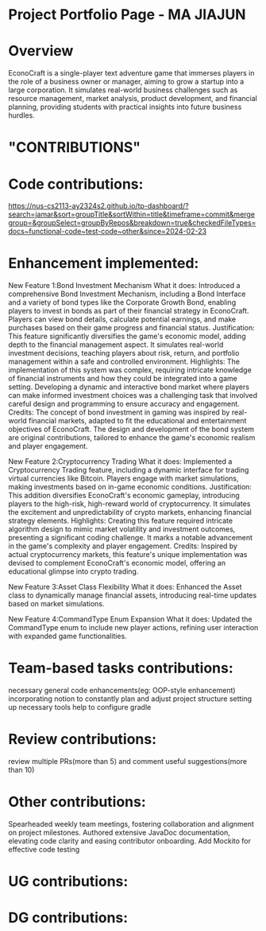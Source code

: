 # Project Portfolio Page - MA JIAJUN

# Overview
EconoCraft is a single-player text adventure game that immerses players in the role of a business owner or manager, 
aiming to grow a startup into a large corporation. It simulates real-world business challenges such as resource 
management, market analysis, product development, and financial planning, providing students with practical insights
into future business hurdles.

# "CONTRIBUTIONS"

# Code contributions:
https://nus-cs2113-ay2324s2.github.io/tp-dashboard/?search=jamar&sort=groupTitle&sortWithin=title&timeframe=commit&mergegroup=&groupSelect=groupByRepos&breakdown=true&checkedFileTypes=docs~functional-code~test-code~other&since=2024-02-23

# Enhancement implemented:
 New Feature 1:Bond Investment Mechanism
 What it does:
 Introduced a comprehensive Bond Investment Mechanism, including a Bond Interface and a variety of bond types like the Corporate Growth Bond, enabling players to invest in bonds as part of their financial strategy in EconoCraft. Players can view bond details, calculate potential earnings, and make purchases based on their game progress and financial status.
 Justification:
 This feature significantly diversifies the game's economic model, adding depth to the financial management aspect. It simulates real-world investment decisions, teaching players about risk, return, and portfolio management within a safe and controlled environment.
 Highlights:
 The implementation of this system was complex, requiring intricate knowledge of financial instruments and how they could be integrated into a game setting. Developing a dynamic and interactive bond market where players can make informed investment choices was a challenging task that involved careful design and programming to ensure accuracy and engagement.
 Credits:
 The concept of bond investment in gaming was inspired by real-world financial markets, adapted to fit the educational and entertainment objectives of EconoCraft. The design and development of the bond system are original contributions, tailored to enhance the game's economic realism and player engagement.

 New Feature 2:Cryptocurrency Trading
 What it does:
 Implemented a Cryptocurrency Trading feature, including a dynamic interface for trading virtual currencies like Bitcoin. Players engage with market simulations, making investments based on in-game economic conditions.
 Justification:
 This addition diversifies EconoCraft's economic gameplay, introducing players to the high-risk, high-reward world of cryptocurrency. It simulates the excitement and unpredictability of crypto markets, enhancing financial strategy elements.
 Highlights:
 Creating this feature required intricate algorithm design to mimic market volatility and investment outcomes, presenting a significant coding challenge. It marks a notable advancement in the game's complexity and player engagement.
 Credits:
 Inspired by actual cryptocurrency markets, this feature's unique implementation was devised to complement EconoCraft's economic model, offering an educational glimpse into crypto trading.

 New Feature 3:Asset Class Flexibility
 What it does:
 Enhanced the Asset class to dynamically manage financial assets, introducing real-time updates based on market simulations.

 New Feature 4:CommandType Enum Expansion
 What it does:
 Updated the CommandType enum to include new player actions, refining user interaction with expanded game functionalities.

# Team-based tasks contributions:
 necessary general code enhancements(eg: OOP-style enhancement)
 incorporating notion to constantly plan and adjust project structure
 setting up necessary tools
 help to configure gradle 

# Review contributions:
 review multiple PRs(more than 5) and comment useful suggestions(more than 10)

# Other contributions:
 Spearheaded weekly team meetings, fostering collaboration and alignment on project milestones.
 Authored extensive JavaDoc documentation, elevating code clarity and easing contributor onboarding.
 Add Mockito for effective code testing

# UG contributions:

# DG contributions:
